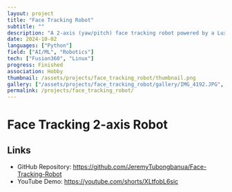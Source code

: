 ```yaml
---
layout: project
title: "Face Tracking Robot"
subtitle: ""
description: "A 2-axis (yaw/pitch) face tracking robot powered by a Luxonis Oak-D Lite and 2 Micro Servo Motors using Python, Flask, DepthAI, OpenCV, and Raspbery Pi"
date: 2024-10-02
languages: ["Python"]
field: ["AI/ML", "Robotics"]
tech: ["Fusion360", "Linux"]
progress: Finished
association: Hobby
thumbnail: /assets/projects/face_tracking_robot/thumbnail.png
gallery: ["/assets/projects/face_tracking_robot/gallery/IMG_4192.JPG", "/assets/projects/face_tracking_robot/gallery/IMG_4232.jpg", "/assets/projects/face_tracking_robot/gallery/IMG_4246.JPG"]
permalink: /projects/face_tracking_robot/
---
```


# Face Tracking 2-axis Robot

## Links

- GitHub Repository: <https://github.com/JeremyTubongbanua/Face-Tracking-Robot>
- YouTube Demo: <https://youtube.com/shorts/XLtfobL6sic>
